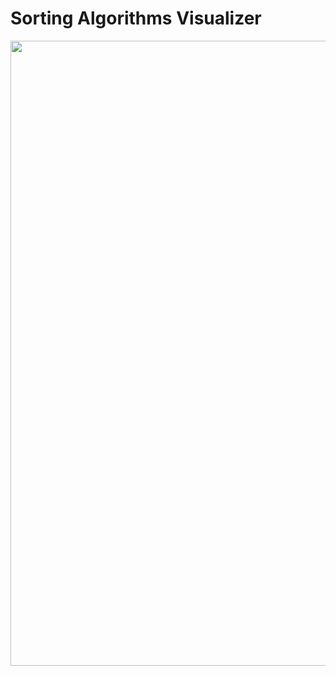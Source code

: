 <h1>Sorting Algorithms Visualizer</h1>

<img src = "https://recordit.co/KfNc9RfcBr.gif" width=1000><br>

